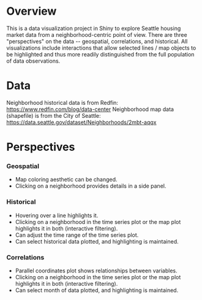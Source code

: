 # Overview

This is a data visualization project in Shiny to explore Seattle housing market data from a neighborhood-centric point of view. There are three "perspectives" on the data -- geospatial, correlations, and historical. All visualizations include interactions that allow selected lines / map objects to be highlighted and thus more readily distinguished from the full population of data observations.

# Data

Neighborhood historical data is from Redfin: https://www.redfin.com/blog/data-center
Neighborhood map data (shapefile) is from the City of Seattle: https://data.seattle.gov/dataset/Neighborhoods/2mbt-aqqx

# Perspectives

### Geospatial
* Map coloring aesthetic can be changed.
* Clicking on a neighborhood provides details in a side panel.

### Historical
* Hovering over a line highlights it.
* Clicking on a neighborhood in the time series plot or the map plot highlights it in both (interactive filtering).
* Can adjust the time range of the time series plot.
* Can select historical data plotted, and highlighting is maintained.

### Correlations
* Parallel coordinates plot shows relationships between variables.
* Clicking on a neighborhood in the time series plot or the map plot highlights it in both (interactive filtering).
* Can select month of data plotted, and highlighting is maintained.


